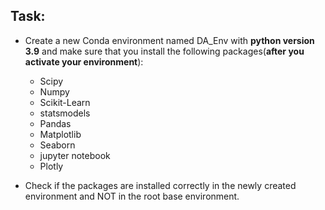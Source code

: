 ## Task:

- Create a new Conda environment named DA_Env  with **python version 3.9** and make sure that you install the following packages(**after you activate your environment**): 
  + Scipy
  + Numpy
  + Scikit-Learn
  + statsmodels
  + Pandas
  + Matplotlib
  + Seaborn
  + jupyter notebook
  + Plotly

- Check if the packages are installed correctly in the newly created environment and NOT in the root base environment.
